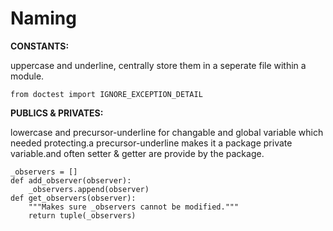 Naming
=========

**CONSTANTS:**

uppercase and underline, centrally store them in a seperate file within a module. 

	from doctest import IGNORE_EXCEPTION_DETAIL


**PUBLICS & PRIVATES:**

lowercase and precursor-underline for changable and global variable which needed protecting.a precursor-underline makes it a package private variable.and often setter & getter are provide by the package. 

	_observers = []
	def add_observer(observer):
		_observers.append(observer)
	def get_observers(observer):
		"""Makes sure _observers cannot be modified."""
		return tuple(_observers)
